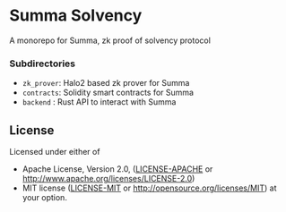 # Summa Solvency

A monorepo for Summa, zk proof of solvency protocol

### Subdirectories

- `zk_prover`: Halo2 based zk prover for Summa
- `contracts`: Solidity smart contracts for Summa
- `backend` : Rust API to interact with Summa

## License

Licensed under either of

- Apache License, Version 2.0, ([LICENSE-APACHE](./LICENSE-APACHE) or http://www.apache.org/licenses/LICENSE-2.0)
- MIT license ([LICENSE-MIT](./LICENSE-MIT) or http://opensource.org/licenses/MIT)
at your option.
